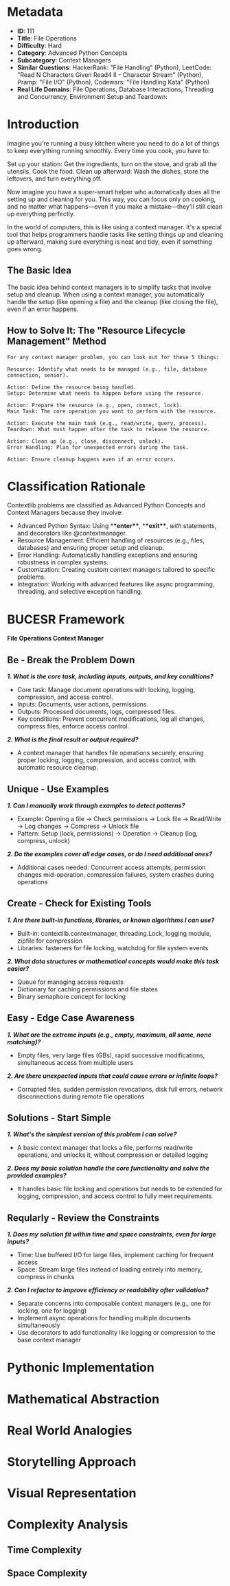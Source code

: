 # Metadata

- **ID**: 111
- **Title**: File Operations
- **Difficulty**: Hard
- **Category**: Advanced Python Concepts
- **Subcategory**: Context Managers
- **Similar Questions**: HackerRank: "File Handling" (Python), LeetCode: "Read N Characters Given Read4 II - Character Stream" (Python), Pramp: "File I/O" (Python), Codewars: "File Handling Kata" (Python)
- **Real Life Domains**: File Operations, Database Interactions, Threading and Concurrency, Environment Setup and Teardown:

# Introduction

Imagine you're running a busy kitchen where you need to do a lot of things to keep everything running smoothly. Every time you cook, you have to:

Set up your station: Get the ingredients, turn on the stove, and grab all the utensils.
Cook the food.
Clean up afterward: Wash the dishes, store the leftovers, and turn everything off.

Now imagine you have a super-smart helper who automatically does all the setting up and cleaning for you. This way, you can focus only on cooking, and no matter what happens—even if you make a mistake—they'll still clean up everything perfectly.

In the world of computers, this is like using a context manager. It's a special tool that helps programmers handle tasks like setting things up and cleaning up afterward, making sure everything is neat and tidy, even if something goes wrong.

## The Basic Idea

The basic idea behind context managers is to simplify tasks that involve setup and cleanup. When using a context manager, you automatically handle the setup (like opening a file) and the cleanup (like closing the file), even if an error happens.

## How to Solve It: The "Resource Lifecycle Management" Method

```
For any context manager problem, you can look out for these 5 things:

Resource: Identify what needs to be managed (e.g., file, database connection, sensor).

Action: Define the resource being handled.
Setup: Determine what needs to happen before using the resource.

Action: Prepare the resource (e.g., open, connect, lock).
Main Task: The core operation you want to perform with the resource.

Action: Execute the main task (e.g., read/write, query, process).
Teardown: What must happen after the task to release the resource.

Action: Clean up (e.g., close, disconnect, unlock).
Error Handling: Plan for unexpected errors during the task.

Action: Ensure cleanup happens even if an error occurs.
```

# Classification Rationale

Contextlib problems are classified as Advanced Python Concepts and Context Managers because they involve:

- Advanced Python Syntax: Using \***\*enter\*\***, \***\*exit\*\***, _with_ statements, and decorators like @contextmanager.
- Resource Management: Efficient handling of resources (e.g., files, databases) and ensuring proper setup and cleanup.
- Error Handling: Automatically handling exceptions and ensuring robustness in complex systems.
- Customization: Creating custom context managers tailored to specific problems.
- Integration: Working with advanced features like async programming, threading, and selective exception handling.

# BUCESR Framework

**File Operations Context Manager**

## Be - Break the Problem Down

**_1. What is the core task, including inputs, outputs, and key conditions?_**

- Core task: Manage document operations with locking, logging, compression, and access control.
- Inputs: Documents, user actions, permissions.
- Outputs: Processed documents, logs, compressed files.
- Key conditions: Prevent concurrent modifications, log all changes, compress files, enforce access control.

**_2. What is the final result or output required?_**

- A context manager that handles file operations securely, ensuring proper locking, logging, compression, and access control, with automatic resource cleanup.

## Unique - Use Examples

**_1. Can I manually work through examples to detect patterns?_**

- Example: Opening a file → Check permissions → Lock file → Read/Write → Log changes → Compress → Unlock file
- Pattern: Setup (lock, permissions) → Operation → Cleanup (log, compress, unlock)

**_2. Do the examples cover all edge cases, or do I need additional ones?_**

- Additional cases needed: Concurrent access attempts, permission changes mid-operation, compression failures, system crashes during operations

## Create - Check for Existing Tools

**_1. Are there built-in functions, libraries, or known algorithms I can use?_**

- Built-in: contextlib.contextmanager, threading.Lock, logging module, zipfile for compression
- Libraries: fasteners for file locking, watchdog for file system events

**_2. What data structures or mathematical concepts would make this task easier?_**

- Queue for managing access requests
- Dictionary for caching permissions and file states
- Binary semaphore concept for locking

## Easy - Edge Case Awareness

**_1. What are the extreme inputs (e.g., empty, maximum, all same, none matching)?_**

- Empty files, very large files (GBs), rapid successive modifications, simultaneous access from multiple users

**_2. Are there unexpected inputs that could cause errors or infinite loops?_**

- Corrupted files, sudden permission revocations, disk full errors, network disconnections during remote file operations

## Solutions - Start Simple

**_1. What's the simplest version of this problem I can solve?_**

- A basic context manager that locks a file, performs read/write operations, and unlocks it, without compression or detailed logging

**_2. Does my basic solution handle the core functionality and solve the provided examples?_**

- It handles basic file locking and operations but needs to be extended for logging, compression, and access control to fully meet requirements

## Reqularly - Review the Constraints

**_1. Does my solution fit within time and space constraints, even for large inputs?_**

- Time: Use buffered I/O for large files, implement caching for frequent access
- Space: Stream large files instead of loading entirely into memory, compress in chunks

**_2. Can I refactor to improve efficiency or readability after validation?_**

- Separate concerns into composable context managers (e.g., one for locking, one for logging)
- Implement async operations for handling multiple documents simultaneously
- Use decorators to add functionality like logging or compression to the base context manager

# Pythonic Implementation

# Mathematical Abstraction

# Real World Analogies

# Storytelling Approach

# Visual Representation

# Complexity Analysis

## Time Complexity

## Space Complexity

